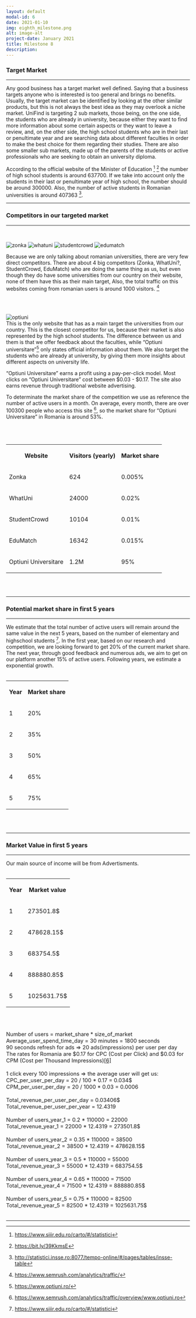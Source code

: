 ```yaml
---
layout: default
modal-id: 6
date: 2021-01-10
img: eighth_milestone.png
alt: image-alt
project-date: January 2021
title: Milestone 8
description: 
---
```


### Target Market
<hr class="star-primary">

Any good business has a target market well defined. Saying that a business targets anyone who is interested is too general and brings no benefits. Usually, the target market can be identified by looking at the other similar products, but this is not always the best idea as they may overlook a niche market.
UniFind is targeting 2 sub markets, those being, on the one side, the students who are already in university, because either they want to find more information about some certain aspects or they want to leave a review, and, on the other side, the high school students who are in their last or penultimate year and are searching data about different faculties in order to make the best choice for them regarding their studies. There are also some smaller sub markets, made up of the parents of the students or active professionals who are seeking to obtain an university diploma.

According to the official website of the Minister of Education [^1] [^2] the number of high school students is around 637700. If we take into account only the students in their last or penultimate year of high school, the number should be around 300000. Also, the number of active students in Romanian universities is around 407363 [^3].

* * *

### Competitors in our targeted market
<hr class="star-primary">
<br>

![zonka](img/zonka-logo15.webp)
![whatuni](img/logo_print.png)
![studentcrowd](img/studentcrowd-300x150.jpg)
![edumatch](img/Ce-trebuie-sa-stii.png)

Because we are only talking about romanian universities, there are very few direct competitors. There are about 4 big competitors (Zonka, WhatUni?, StudentCrowd, EduMatch) who are doing the same thing as us, but even though they do have some universities from our country on their website, none of them have this as their main target, Also, the total traffic on this websites coming from romanian users is around 1000 visitors. [^4]

<br><br>

![optiuni](img/optiuni-logo.png)
<br>
This is the only website that has as a main target the universities from our country. This is the closest competitor for us, because their market is also represented by the high school students. The difference between us and them is that we offer feedback about the faculties, while “Optiuni universitare”[^7] only states official information about them. We also target the students who are already at university, by giving them more insights about different aspects on university life.

“Optiuni Universitare” earns a profit using a pay-per-click model. Most clicks on “Optiuni Universitare” cost between  $0.03 - $0.17. The site also earns revenue through traditional website advertising.

To determinate the market share of the competition we use as reference the number of active users in a month. On average, every month, there are over 100300 people who access this site [^5], so the market share for “Optiuni Universitare” in Romania is around 53%.
<br><br><br><br>

<table class="w3-table-all w3-hoverable">
  <tbody>
    <tr>
        <th><p>Website</p></th>
        <th><p>Visitors (yearly)</p></th>
        <th><p>Market share</p></th>
    </tr>
    <tr>
        <td>
            <p>Zonka</p>
        </td>
        <td>
            <p>624</p>
        </td>
        <td>
            <p>0.005%</p>
        </td>
    </tr>
    <tr>
        <td>
            <p>WhatUni</p>
        </td>
        <td>
            <p>24000</p>
        </td>
        <td>
            <p>0.02%</p>
        </td>
    </tr>
    <tr>
        <td>
            <p>StudentCrowd</p>
        </td>
        <td>
            <p>10104</p>
        </td>
        <td>
            <p>0.01%</p>
        </td>
    </tr>
    <tr>
        <td>
            <p>EduMatch</p>
        </td>
        <td>
            <p>16342</p>
        </td>
        <td>
            <p>0.015%</p>
        </td>
    </tr>
    <tr>
        <td>
            <p>Optiuni Universitare</p>
        </td>
        <td>
            <p>1.2M</p>
        </td>
        <td>
            <p>95%</p>
        </td>
    </tr>
    </tbody>
</table><br><br>

* * *


### Potential market share in first 5 years
<hr class="star-primary">

We estimate that the total number of active users will remain around the same value in the next 5 years, based on the number of elementary and highschool students [^1].
In the first year, based on our research and competition, we are looking forward to get 20% of the current market share. The next year, through good feedback and numerous ads, we aim to get on our platform another 15% of active users. Following years, we estimate a exponential growth.
<br><br>
<table class="w3-table-all w3-hoverable">
  <tbody>
    <tr>
        <th><p>Year</p></th>
        <th><p>Market share</p></th>
    </tr>
    <tr>
        <td>
            <p>1</p>
        </td>
        <td>
            <p>20%</p>
        </td>
    </tr>
    <tr>
        <td>
            <p>2</p>
        </td>
        <td>
            <p>35%</p>
        </td>
    </tr>
    <tr>
        <td>
            <p>3</p>
        </td>
        <td>
            <p>50%</p>
        </td>
    </tr>
    <tr>
        <td>
            <p>4</p>
        </td>
        <td>
            <p>65%</p>
        </td>
    </tr>
    <tr>
        <td>
            <p>5</p>
        </td>
        <td>
            <p>75%</p>
        </td>
    </tr>
    </tbody>
</table><br><br>

* * *

### Market Value in first 5 years
<hr class="star-primary">

Our main source of income will be from Advertisments. 
<br><br>
<table class="w3-table-all w3-hoverable">
  <tbody>
    <tr>
        <th><p>Year</p></th>
        <th><p>Market value</p></th>
    </tr>
    <tr>
        <td>
            <p>1</p>
        </td>
        <td>
            <p>273501.8$</p>
        </td>
    </tr>
    <tr>
        <td>
            <p>2</p>
        </td>
        <td>
            <p>478628.15$</p>
        </td>
    </tr>
    <tr>
        <td>
            <p>3</p>
        </td>
        <td>
            <p>683754.5$</p>
        </td>
    </tr>
    <tr>
        <td>
            <p>4</p>
        </td>
        <td>
            <p>888880.85$</p>
        </td>
    </tr>
    <tr>
        <td>
            <p>5</p>
        </td>
        <td>
            <p>1025631.75$</p>
        </td>
    </tr>
    </tbody>
</table><br><br>

<p style="font-size:11pt;">
    Number of users = market_share * size_of_market<br>
    Average_user_spend_time_day = 30 minutes = 1800 seconds<br>
    90 seconds refresh for ads => 20 ads(impressions) per user per day <br>
    The rates for Romania are $0.17 for CPC (Cost per Click) and $0.03 for CPM (Cost per Thousand Impressions)<a href="#footnote-6">[6]</a><br><br>
    1 click every 100 impressions => the average user will get us:<br>
    CPC_per_user_per_day = 20 / 100 * 0.17 = 0.034$<br>
    CPM_per_user_per_day = 20 / 1000 * 0.03 = 0.0006<br><br>
    Total_revenue_per_user_per_day = 0.03406$<br>
    Total_revenue_per_user_per_year = 12.4319<br><br>
    Number of users_year_1 = 0.2 * 110000 = 22000<br>
    Total_revenue_year_1 = 22000 * 12.4319 = 273501.8$<br><br>
    Number of users_year_2 = 0.35 * 110000 = 38500<br>
    Total_revenue_year_2 = 38500 * 12.4319 = 478628.15$<br><br>
    Number of users_year_3 = 0.5 * 110000 = 55000<br>
    Total_revenue_year_3 = 55000 * 12.4319 = 683754.5$<br><br>
    Number of users_year_4 = 0.65 * 110000 = 71500<br>
    Total_revenue_year_4 = 71500 * 12.4319 = 888880.85$<br><br>
    Number of users_year_5 = 0.75 * 110000 = 82500<br>
    Total_revenue_year_5 = 82500 * 12.4319 = 1025631.75$<br><br>
</p>

* * *

[^1]: https://www.siiir.edu.ro/carto/#/statistici
[^2]: https://bit.ly/39KkmsE
[^3]: http://statistici.insse.ro:8077/tempo-online/#/pages/tables/insse-table
[^4]: https://www.semrush.com/analytics/traffic/
[^5]: https://www.semrush.com/analytics/traffic/overview/www.optiuni.ro
[^6]: http://www.rudibedy.com/blog/facebook-advertising-cpc-cpm-per-country/
[^7]: https://www.optiuni.ro/

